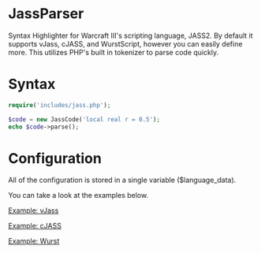 JassParser
==========

Syntax Highlighter for Warcraft III's scripting language, JASS2. By default it supports vJass, cJASS, and WurstScript, however you can easily define more. This utilizes PHP's built in tokenizer to parse code quickly.

Syntax
==========

```php
require('includes/jass.php');

$code = new JassCode('local real r = 0.5');
echo $code->parse();
```

Configuration
==========

All of the configuration is stored in a single variable ($language_data).

You can take a look at the examples below.

[Example: vJass](https://github.com/ashinnblunts/jassparser/blob/master/languages/vjass.php)

[Example: cJASS](https://github.com/ashinnblunts/jassparser/blob/master/languages/cjass.php)

[Example: Wurst](https://github.com/ashinnblunts/jassparser/blob/master/languages/wurst.php)
